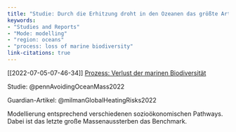 ```yaml
---
title: "Studie: Durch die Erhitzung droht in den Ozeanen das größte Artensterben seit 250 Millionen Jahren"
keywords:
- "Studies and Reports"
- "Mode: modelling"
- "region: oceans"
- "process: loss of marine biodiversity"
link-citations: true
---
```


[[2022-07-05-07-46-34]] [Prozess: Verlust der marinen Biodiversität](2022-07-05-07-46-34.html) 

Studie: @pennAvoidingOceanMass2022 

Guardian-Artikel: @milmanGlobalHeatingRisks2022

Modellierung entsprechend verschiedenen sozioökonomischen Pathways. Dabei ist das letzte große Massenaussterben das Benchmark.